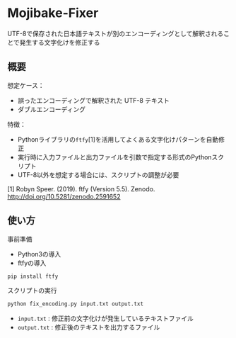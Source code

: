 # Mojibake-Fixer
UTF-8で保存された日本語テキストが別のエンコーディングとして解釈されることで発生する文字化けを修正する

## 概要

想定ケース：
- 誤ったエンコーディングで解釈された UTF-8 テキスト
- ダブルエンコーディング  

特徴：
- Pythonライブラリの`ftfy`[1]を活用してよくある文字化けパターンを自動修正
- 実行時に入力ファイルと出力ファイルを引数で指定する形式のPythonスクリプト
- UTF-8以外を想定する場合には、スクリプトの調整が必要

[1] Robyn Speer. (2019). ftfy (Version 5.5). Zenodo. http://doi.org/10.5281/zenodo.2591652

## 使い方

事前準備
- Python3の導入
- ftfyの導入

```bash
pip install ftfy
```

スクリプトの実行

```bash
python fix_encoding.py input.txt output.txt
```

- `input.txt` : 修正前の文字化けが発生しているテキストファイル
- `output.txt` : 修正後のテキストを出力するファイル
